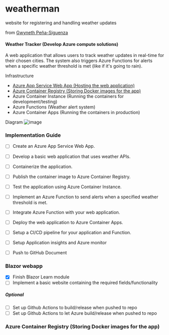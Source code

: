 # weatherman
website for registering and handling weather updates 

from [Gwyneth Peña-Siguenza](https://github.com/madebygps/projects/tree/main/az-204#1-weather-tracker-develop-azure-compute-solutions)

#### Weather Tracker (Develop Azure compute solutions)
A web application that allows users to track weather updates in real-time for their chosen cities. The system also triggers Azure Functions for alerts when a specific weather threshold is met (like if it's going to rain).

Infrastructure
- [Azure App Service Web App (Hosting the web application)](#webapp)
- [Azure Container Registry (Storing Docker images for the app)](#containerregisty)
- Azure Container Instance (Running the containers for development/testing)
- Azure Functions (Weather alert system)
- Azure Container Apps (Running the containers in production)

Diagram
![image](https://github.com/raketjan/weatherman/assets/124059/90a88c77-95d3-46b1-83a8-973275862f57)

### Implementation Guide
- [ ] Create an Azure App Service Web App.
- [ ] Develop a basic web application that uses weather APIs.
- [ ] Containerize the application.
- [ ] Publish the container image to Azure Container Registry.
- [ ] Test the application using Azure Container Instance.
- [ ] Implement an Azure Function to send alerts when a specified weather threshold is met.
- [ ] Integrate Azure Function with your web application.
- [ ] Deploy the web application to Azure Container Apps.
- [ ] Setup a CI/CD pipeline for your application and Function.
- [ ] Setup Application insights and Azure monitor
- [ ] Push to GitHub
Document



### Blazor webapp <a name="webapp"></a>

  
- [x] Finish Blazor Learn module
- [ ] Implement a basic website containing the required fields/functionality
##### Optional
- [ ] Set up Github Actions to build/release when pushed to repo
- [ ] Set up Github Actions to let Azure build/release when pushed to repo

### Azure Container Registry (Storing Docker images for the app)<a name="containerregistry"></a>

